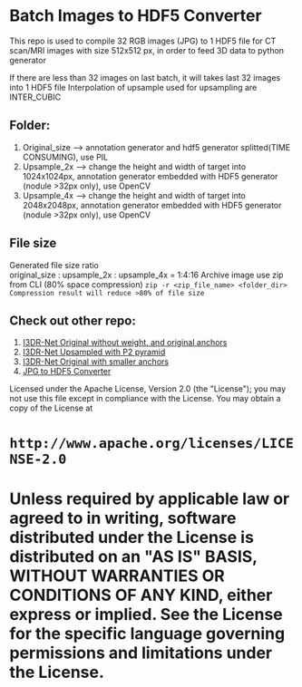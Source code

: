 # Batch Images to HDF5 Converter

This repo is used to compile 32 RGB images (JPG) to 1 HDF5 file for CT scan/MRI images with size 512x512 px, in order to feed 3D data to python generator

If there are less than 32 images on last batch, it will takes last 32 images into 1 HDF5 file
Interpolation of upsample used for upsampling are INTER_CUBIC


## Folder:
1. Original_size --> annotation generator and hdf5 generator splitted(TIME CONSUMING), use PIL
2. Upsample_2x --> change the height and width of target into 1024x1024px, annotation generator embedded with HDF5 generator (nodule >32px only), use OpenCV
3. Upsample_4x --> change the height and width of target into 2048x2048px, annotation generator embedded with HDF5 generator (nodule >32px only), use OpenCV

## File size
Generated file size ratio  
original_size : upsample_2x : upsample_4x = 1:4:16
Archive image use zip from CLI (80% space compression)
```zip -r <zip_file_name> <folder_dir> Compression result will reduce >80% of file size```


## Check out other repo:
1. [I3DR-Net Original without weight, and original anchors](https://github.com/ivanwilliammd/i3d-retina-rollover-noweight-orianchors)
2. [I3DR-Net Upsampled with P2 pyramid](https://github.com/ivanwilliammd/i3d-retina-upsample-P2-OOM-)
3. [I3DR-Net Original with smaller anchors](https://github.com/ivanwilliammd/i3d-retina-rollover-editanchors)
4. [JPG to HDF5 Converter](https://github.com/ivanwilliammd/BatchImagesToHDF5_Converter)


Licensed under the Apache License, Version 2.0 (the "License");
you may not use this file except in compliance with the License.
You may obtain a copy of the License at

```http://www.apache.org/licenses/LICENSE-2.0```
=============================================================================
Unless required by applicable law or agreed to in writing, software
distributed under the License is distributed on an "AS IS" BASIS,
WITHOUT WARRANTIES OR CONDITIONS OF ANY KIND, either express or implied.
See the License for the specific language governing permissions and
limitations under the License.
==============================================================================
